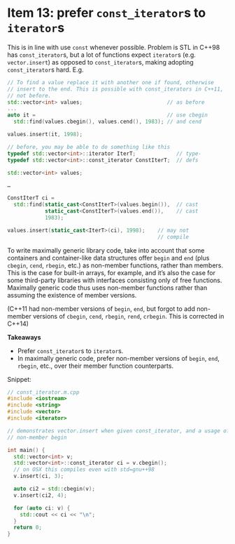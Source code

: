 # Item 13: prefer `const_iterator`s to `iterator`s

This is in line with use `const` whenever possible.
Problem is STL in C++98 has `const_iterator`s, but a lot of functions expect `iterator`s (e.g. `vector.insert`) as opposed to `const_iterator`s, making adopting `const_iterator`s hard. E.g.

```cpp
// To find a value replace it with another one if found, otherwise
// insert to the end. This is possible with const_iterators in C++11,
// not before.
std::vector<int> values;                           // as before
...
auto it =                                          // use cbegin
  std::find(values.cbegin(), values.cend(), 1983); // and cend

values.insert(it, 1998);

// before, you may be able to do something like this
typedef std::vector<int>::iterator IterT;             // type-
typedef std::vector<int>::const_iterator ConstIterT;  // defs

std::vector<int> values;

…

ConstIterT ci =
  std::find(static_cast<ConstIterT>(values.begin()),  // cast
            static_cast<ConstIterT>(values.end()),    // cast
            1983);

values.insert(static_cast<IterT>(ci), 1998);    // may not
                                                // compile
```

To write maximally generic library code, take into account that some containers and container-like data structures offer `begin` and `end` (plus `cbegin`, `cend`, `rbegin`, etc.) as non-member functions, rather than members.
This is the case for built-in arrays, for example, and it’s also the case for some third-party libraries with interfaces consisting only of free functions.
Maximally generic code thus uses non-member functions rather than assuming the existence of member versions.

(C++11 had non-member versions of `begin`, `end`, but forgot to add non-member versions of `cbegin`, `cend`, `rbegin`, `rend`, `crbegin`. This is corrected in C++14)

**Takeaways**
* Prefer `const_iterator`s to `iterator`s.
* In maximally generic code, prefer non-member versions of `begin`, `end`, `rbegin`, etc., over their member function counterparts.


Snippet:
```cpp
// const_iterator.m.cpp
#include <iostream>
#include <string>
#include <vector>
#include <iterator>

// demonstrates vector.insert when given const_iterator, and a usage of
// non-member begin

int main() {
  std::vector<int> v;
  std::vector<int>::const_iterator ci = v.cbegin();
  // on OSX this compiles even with std=gnu++98
  v.insert(ci, 3);

  auto ci2 = std::cbegin(v);
  v.insert(ci2, 4);

  for (auto ci: v) {
  	std::cout << ci << "\n";
  }
  return 0;
}

```
